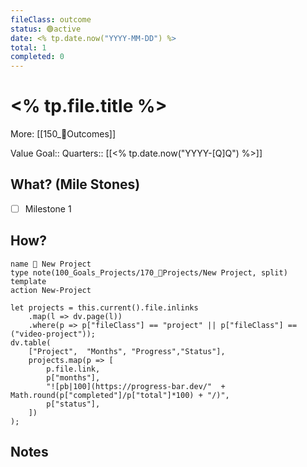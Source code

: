 ```yaml
---
fileClass: outcome  
status: 🟢active
date: <% tp.date.now("YYYY-MM-DD") %>  
total: 1
completed: 0
---
```


# <% tp.file.title %>
More: [[150_🎯Outcomes]]

Value Goal:: 
Quarters:: [[<% tp.date.now("YYYY-[Q]Q") %>]]  

## What? (Mile Stones)
- [ ] Milestone 1

## How?
```button
name 💎 New Project
type note(100_Goals_Projects/170_💎Projects/New Project, split) template
action New-Project
```
```dataviewjs
let projects = this.current().file.inlinks
	.map(l => dv.page(l))
    .where(p => p["fileClass"] == "project" || p["fileClass"] == ("video-project"));
dv.table(
    ["Project",  "Months", "Progress","Status"],
    projects.map(p => [
        p.file.link,
        p["months"],
        "![pb|100](https://progress-bar.dev/"  + Math.round(p["completed"]/p["total"]*100) + "/)",
        p["status"],
    ])
);
```

## Notes

